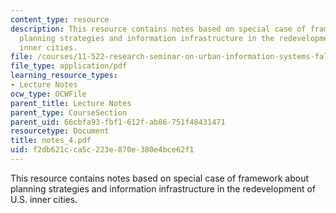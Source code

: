 ```yaml
---
content_type: resource
description: This resource contains notes based on special case of framework about
  planning strategies and information infrastructure in the redevelopment of U.S.
  inner cities.
file: /courses/11-522-research-seminar-on-urban-information-systems-fall-2005/f2db621cca5c223e870e380e4bce62f1_notes_4.pdf
file_type: application/pdf
learning_resource_types:
- Lecture Notes
ocw_type: OCWFile
parent_title: Lecture Notes
parent_type: CourseSection
parent_uid: 66cbfa93-fbf1-612f-ab86-751f48431471
resourcetype: Document
title: notes_4.pdf
uid: f2db621c-ca5c-223e-870e-380e4bce62f1
---
```

This resource contains notes based on special case of framework about planning strategies and information infrastructure in the redevelopment of U.S. inner cities.

